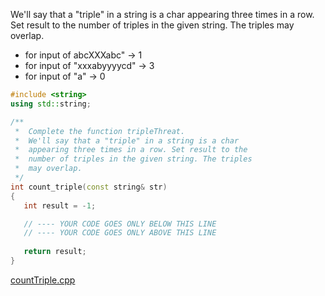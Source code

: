We'll say that a "triple" in a string is a char appearing three times in a row. Set result to the number of triples in the given string. The triples may overlap.

* for input of abcXXXabc" → 1
* for input of "xxxabyyyycd" → 3
* for input of "a" → 0

```cpp
#include <string>
using std::string;

/**
 *  Complete the function tripleThreat.
 *  We'll say that a "triple" in a string is a char 
 *  appearing three times in a row. Set result to the 
 *  number of triples in the given string. The triples 
 *  may overlap. 
 */
int count_triple(const string& str)
{
   int result = -1;

   // ---- YOUR CODE GOES ONLY BELOW THIS LINE
   // ---- YOUR CODE GOES ONLY ABOVE THIS LINE
   
   return result;
}
```

[countTriple.cpp](https://codecheck.io/files/2302092104d079itf5mtbjas0h4vm6ujrjr)
